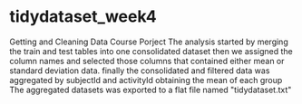 # tidydataset_week4
Getting and Cleaning Data Course Porject
The analysis started by merging the train and test tables into one consolidated dataset
then we assigned the column names and selected those columns that contained either mean or standard deviation data.
finally the consolidated and filtered data was aggregated by subjectId and activityId obtaining the mean of each group
The aggregated datasets was exported to a flat file named "tidydataset.txt"
